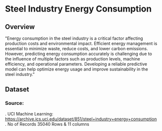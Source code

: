 # Steel Industry Energy Consumption

## Overview 
 
"Energy consumption in the steel industry is a critical factor affecting production costs and environmental impact. Efficient energy management is essential to minimize waste, reduce costs, and lower carbon emissions. However, predicting energy consumption accurately is challenging due to the influence of multiple factors such as production levels, machine efficiency, and operational parameters. Developing a reliable predictive model can help optimize energy usage and improve sustainability in the steel industry." 

## Dataset 
### Source: 
. UCI Machine Learning: https://archive.ics.uci.edu/dataset/851/steel+industry+energy+consumption
. No of Records 35040 Rows & 11 columns


